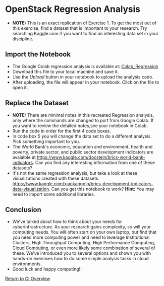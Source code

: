 # OpenStack Regression Analysis


   * **NOTE:** This is an exact replication of Exercise 1. To get the most out of this exercise, find a dataset that is important to your research. Try searching Kaggle.com if you want to find an interesting data set in your discipline.

## Import the Notebook

   * The Google Colab regression analysis is available at: [Colab_Regression](https://github.com/CODATA-RDA-DataScienceSchools/Materials/blob/master/docs/DataTrieste2024/CI/02-Colab_Regression.md)
   * Download this file to your local machine and save it. 
   * Use the _Upload_ button in your notebook to upload the analysis code. 
   * After uploading, the file will appear in your notebook. Click on the file to open it. 

## Replace the Dataset
   * **NOTE:** There are minimal notes in this recreated Regression analysis, only where the commands are changed to port from Google Colab. If you want to review the detailed notes,see your notebook in Colab. 
   * Run the code in order for the first 4 code boxes. 
   * In code box 5 you will change the data set to do a different analysis. Pick something important to you. 
   * The World Bank's economic, education and environment, health and poverty, private sector, and public sector development indicators are avaialble at https://www.kaggle.com/docstein/brics-world-bank-indicators. Can you find any interesting information from one of these datasets? 
   * It's not the same regression analysis, but take a look at these visualizations created with these datasets: https://www.kaggle.com/xiaokangqin/brics-development-indicators-data-visualization. Can you get this notebook to work? **Hint:** You may need to import some additional libraries. 

## Conclusion
   * We've talked about how to think about your needs for cyberinfrastructure. As your research gains complexity, so will your computing needs. You will often start on your own laptop, but find that you need more computing power and need to leverage Institutional Clusters, High Throughput Computing, High Performance Computing, Cloud Computing, or even more likely some combination of several of these.  We've introduced you to several options and shown you with hands-on exercises how to do some simple analysis tasks in cloud environments. 
   * Good luck and happy computing!!

[Return to CI Overview](00-Hands_on_Exercise_Overview.md)
